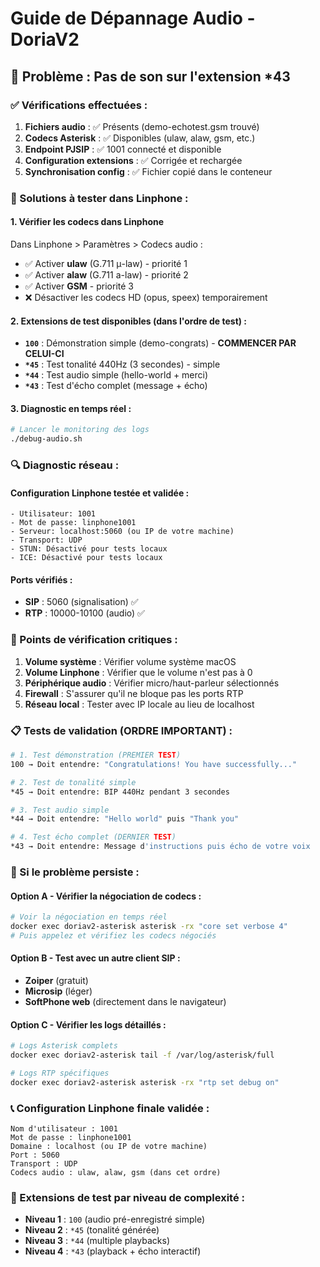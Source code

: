 # Guide de Dépannage Audio - DoriaV2

## 🎯 Problème : Pas de son sur l'extension *43

### ✅ Vérifications effectuées :
1. **Fichiers audio** : ✅ Présents (demo-echotest.gsm trouvé)
2. **Codecs Asterisk** : ✅ Disponibles (ulaw, alaw, gsm, etc.)
3. **Endpoint PJSIP** : ✅ 1001 connecté et disponible
4. **Configuration extensions** : ✅ Corrigée et rechargée
5. **Synchronisation config** : ✅ Fichier copié dans le conteneur

### 🔧 Solutions à tester dans Linphone :

#### 1. Vérifier les codecs dans Linphone
Dans Linphone > Paramètres > Codecs audio :
- ✅ Activer **ulaw** (G.711 μ-law) - priorité 1
- ✅ Activer **alaw** (G.711 a-law) - priorité 2  
- ✅ Activer **GSM** - priorité 3
- ❌ Désactiver les codecs HD (opus, speex) temporairement

#### 2. Extensions de test disponibles (dans l'ordre de test) :
- **`100`** : Démonstration simple (demo-congrats) - **COMMENCER PAR CELUI-CI**
- **`*45`** : Test tonalité 440Hz (3 secondes) - simple
- **`*44`** : Test audio simple (hello-world + merci)
- **`*43`** : Test d'écho complet (message + écho)

#### 3. Diagnostic en temps réel :
```bash
# Lancer le monitoring des logs
./debug-audio.sh
```

### 🔍 Diagnostic réseau :

#### Configuration Linphone testée et validée :
```
- Utilisateur: 1001
- Mot de passe: linphone1001
- Serveur: localhost:5060 (ou IP de votre machine)
- Transport: UDP
- STUN: Désactivé pour tests locaux
- ICE: Désactivé pour tests locaux
```

#### Ports vérifiés :
- **SIP** : 5060 (signalisation) ✅
- **RTP** : 10000-10100 (audio) ✅

### 🚨 Points de vérification critiques :

1. **Volume système** : Vérifier volume système macOS
2. **Volume Linphone** : Vérifier que le volume n'est pas à 0
3. **Périphérique audio** : Vérifier micro/haut-parleur sélectionnés
4. **Firewall** : S'assurer qu'il ne bloque pas les ports RTP
5. **Réseau local** : Tester avec IP locale au lieu de localhost

### 📋 Tests de validation (ORDRE IMPORTANT) :

```bash
# 1. Test démonstration (PREMIER TEST)
100 → Doit entendre: "Congratulations! You have successfully..."

# 2. Test de tonalité simple  
*45 → Doit entendre: BIP 440Hz pendant 3 secondes

# 3. Test audio simple
*44 → Doit entendre: "Hello world" puis "Thank you"

# 4. Test écho complet (DERNIER TEST)
*43 → Doit entendre: Message d'instructions puis écho de votre voix
```

### 🔧 Si le problème persiste :

#### Option A - Vérifier la négociation de codecs :
```bash
# Voir la négociation en temps réel
docker exec doriav2-asterisk asterisk -rx "core set verbose 4"
# Puis appelez et vérifiez les codecs négociés
```

#### Option B - Test avec un autre client SIP :
- **Zoiper** (gratuit)
- **Microsip** (léger)
- **SoftPhone web** (directement dans le navigateur)

#### Option C - Vérifier les logs détaillés :
```bash
# Logs Asterisk complets
docker exec doriav2-asterisk tail -f /var/log/asterisk/full

# Logs RTP spécifiques
docker exec doriav2-asterisk asterisk -rx "rtp set debug on"
```

### 📞 Configuration Linphone finale validée :
```
Nom d'utilisateur : 1001
Mot de passe : linphone1001  
Domaine : localhost (ou IP de votre machine)
Port : 5060
Transport : UDP
Codecs audio : ulaw, alaw, gsm (dans cet ordre)
```

### 🎵 Extensions de test par niveau de complexité :
- **Niveau 1** : `100` (audio pré-enregistré simple)
- **Niveau 2** : `*45` (tonalité générée)  
- **Niveau 3** : `*44` (multiple playbacks)
- **Niveau 4** : `*43` (playback + écho interactif)
